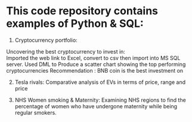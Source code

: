 # This code repository contains examples of Python & SQL:

1. Cryptocurrency portfolio:

Uncovering the best cryptocurrency to invest in:  
Imported the web link to Excel, convert to csv then import into MS SQL server.
Used DML to Produce a scatter chart showing the top performing cryptocurrencies
Recommendation : BNB coin is the best investment on 

2. Tesla rivals: 
Comparative analysis of EVs in terms of price, range and price

3. NHS Women smoking & Maternity: 
Examining NHS regions to find the percentage of women who have undergone 
maternity while being regular smokers.
